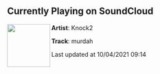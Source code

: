 ## Currently Playing on SoundCloud

[<img align="left" width="100" src="https://i1.sndcdn.com/artworks-wr0L9V8RFnomyP6t-E2otKw-t500x500.jpg">](https://soundcloud.com/knock2music/murdah)

**Artist**: Knock2 

**Track**: murdah

Last updated at 10/04/2021 09:14
